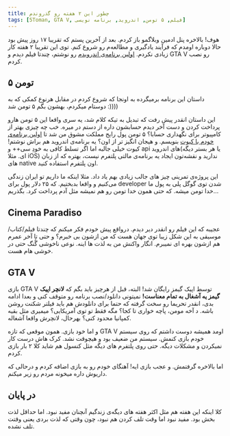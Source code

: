 ```yaml
---
title: چطور این ۲ هفته رو گذروندم
tags: [5Toman, GTA V, فیلم, ۵ تومن, اندروید, برنامه نویسی]
---
```


هوف! بالاخره پنل ادمین وبلاگمو باز کردم. بعد از آخرین پستم که تقریبا 
۱۷ روز پیش بود حالا دوباره اومدم که فرآیند یادگیری‌ و مطالعه‌م رو شروع 
کنم. توی این تقریبا ۲ هفته کار زیادی نکردم. [اولین برنامه‌ی اندرویدم](https://github.com/SeedPuller/5Toman-android) رو نوشتم، چندتا فیلم دیدم و GTA V رو نصب کردم.

## ۵ تومن

داستان این برنامه برمیگرده به اونجا که شروع کردم در مقابل هرنوع کمکی که به دوستام میکردم، بهشون بگم ۵ تومن شد :))))

این داستان انقدر پیش رفت که تبدیل به تیکه کلام شد، یه سری واقعا این ۵
تومن هارو پرداخت کردن و دست آخر دیدم حسابشون داره از دستم در میره. خب 
چه چیزی بهتر از کامپیوتر برای نگهداری حسابا؟ ۵ تومن پول رایج مملکت مشوق 
من شد تا [اولین برنامه‌ی خودم با کیوت](https://github.com/SeedPuller/5Toman)
بنویسم. و هیجان انگیز تر از اون؟ یه برنامه‌ی اندروید هم براش نوشتم! 
کیوت خیلی جالبه اما اگر تسلط کافی به خودِ سی++ و api های اندروید(یا هر 
بستر دیگه ای. مثلا iOS) ندارید و نقشه‌تون ایجاد یه برنامه‌ی مالتی پلتفرم
نیست، بهتره که از زبان های native اون پلتفرم استفاده کنید.

این پروژه‌ی تمرینی چیز های جالب زیادی بهم یاد داد. مثلا اینکه ما 
داریم تو ایران زندگی می‌کنیم و واقعا بدبختیم. که ۲۵ دلار پول برای 
developer شدن توی گوگل پلی به پول ما خدا تومن میشه. که حتی همون خدا تومن
رو هم نمیشه مثل آدم پرداخت کرد. بگذریم…

## Cinema Paradiso

عجیبه که این فیلم رو انقدر دیر دیدم. درواقع پیش خودم فکر میکنم که 
چندتا فیلم/کتاب/موسیقی به این شکل زیبا توی جهان هست که من ازشون بی خبرم؟
و حتی تا آخر عمرم هم ازشون بهره ای نمیبرم. انگار واکنش من به لذت ها 
اینه. نوعی ناخوشی گُنگ حتی در خوشی هام هست.

## GTA V

بازی GTA V توسط اپیک گیمز رایگان شد! البته، قبل از هرچیز باید بگم که **لانچر اپیک گیمز یه آشغال به تمام معناست!**
نمیتونی دانلود/نصب برنامه رو متوقف کنی و بعدا ادامه بدی، انقدر تحریما 
رو سخت گرفته که حتما برای دانلودش هم باید فیلتر شکنت روشن باشه. د آخه 
مومن، پاچه خواری تا کجا؟ مگه فقط تو توی آمریکایی؟ میمیری مثل بقیه 
کمپانیا محدود کنی؟ بهرحال، لانچرش واقعا آشغاله.

و اما خود بازی. همون موقعی که تازه GTA V اومد همیشه دوست داشتم که روی
سیستم خودم بازی کنمش. سیستم من ضعیف بود و هیچوقت نشد. کرک هاش درست کار 
نمیکردن و مشکلات دیگه. حتی روی پلتفرم های دیگه مثل کنسول هم شاید کلا ۲ 
بار بازی کردم.

اما بالاخره گرفتمش. و عجب بازی ایه! آهنگای خودم رو به بازی اضافه کردم و درحالی که داریوش داره میخونه مردم رو زیر میکنم.

## در پایان

کلا اینکه این هفته هم مثل اکثر هفته های دیگه‌ی زندگیم آنچنان مفید 
نبود. اما حداقل لذت بخش بود. مفید نبود اما وقت تلف کردن هم نبود، چون 
وقتی که لذت بردی یعنی وقتت تلف نشده.
